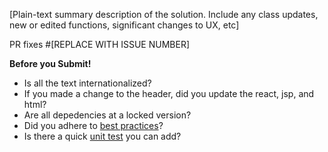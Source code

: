 [Plain-text summary description of the solution. Include any class updates, new or edited functions, significant changes to UX, etc]

PR fixes #[REPLACE WITH ISSUE NUMBER]

**Before you Submit!**
* Is all the text internationalized?
* If you made a change to the header, did you update the react, jsp, and html?
* Are all depedencies at a locked version?
* Did you adhere to [best practices](https://wildbook.docs.wildme.org/contribute/code-guide.html)?
* Is there a quick [unit test](https://wildbook.docs.wildme.org/contribute/tests.html) you can add?
